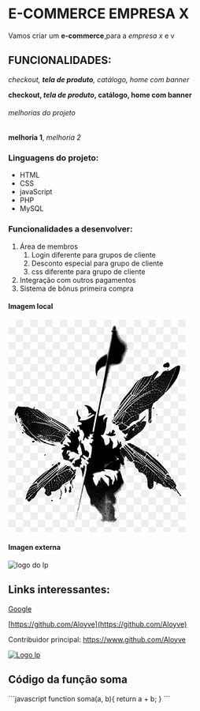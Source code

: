 # E-COMMERCE EMPRESA X

Vamos criar um **e-commerce**,para a _empresa x_ e v

## FUNCIONALIDADES:

_checkout, **tela de produto**, catálogo, home com banner_

**checkout, _tela de produto_, catálogo, home com banner**

###### melhorias do projeto

**melhoria 1**, _melhoria 2_

### Linguagens do projeto:

- HTML
- CSS
- javaScript
- PHP
- MySQL

### Funcionalidades a desenvolver:

1. Área de membros
   1. Login diferente para grupos de cliente
   2. Desconto especial para grupo de cliente
   3. css diferente para grupo de cliente
2. Integração com outros pagamentos
3. Sistema de bônus primeira compra

#### Imagem local

![logo do lp](img/lp.png)

#### Imagen externa

![logo do lp](https://logodix.com/logo/411028.png)

## Links interessantes:

[Google](https://www.google.com)

[https://github.com/Aloyve](https://github.com/Aloyve)

Contribuidor principal: https://www.github.com/Aloyve

[![Logo lp](https://logodix.com/logo/411028.png)](https://www.github.com/Aloyve)

## Código da função soma

´´´javascript
function soma(a, b){
return a + b;
}
´´´
